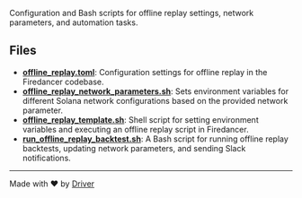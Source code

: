 <!--------------------------------------------------------------------------------->
<!-- IMPORTANT: This file is auto-generated by Driver (https://driver.ai). -------->
<!-- Manual edits may be overwritten on future commits. --------------------------->
<!--------------------------------------------------------------------------------->

Configuration and Bash scripts for offline replay settings, network parameters, and automation tasks.


## Files
- **[offline_replay.toml](offline_replay.toml.md)**: Configuration settings for offline replay in the Firedancer codebase.
- **[offline_replay_network_parameters.sh](offline_replay_network_parameters.sh.md)**: Sets environment variables for different Solana network configurations based on the provided network parameter.
- **[offline_replay_template.sh](offline_replay_template.sh.md)**: Shell script for setting environment variables and executing an offline replay script in Firedancer.
- **[run_offline_replay_backtest.sh](run_offline_replay_backtest.sh.md)**: A Bash script for running offline replay backtests, updating network parameters, and sending Slack notifications.

---
Made with ❤️ by [Driver](https://www.driver.ai/)